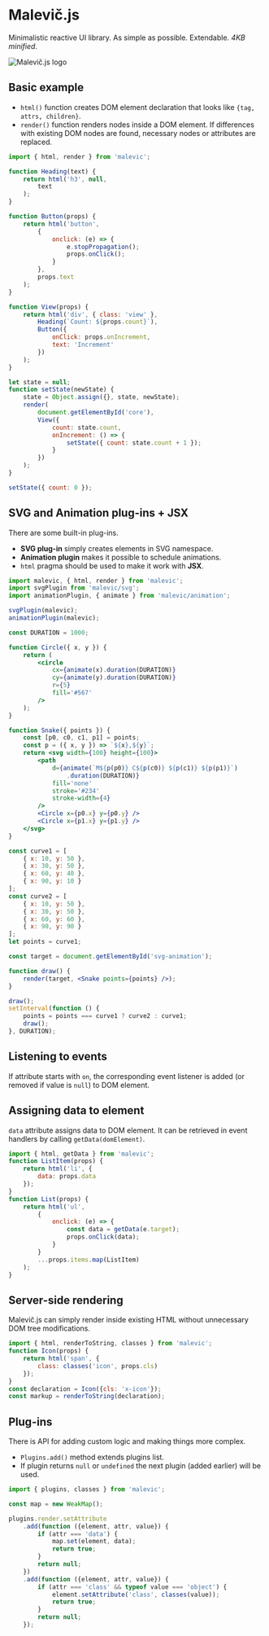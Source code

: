 # Malevič.js

Minimalistic reactive UI library.
As simple as possible.
Extendable.
*4KB minified*.

![Malevič.js logo](examples/malevic-js.svg)

## Basic example

- `html()` function creates DOM element declaration that looks like `{tag, attrs, children}`.
- `render()` function renders nodes inside a DOM element.
If differences with existing DOM nodes are found,
necessary nodes or attributes are replaced.

```javascript
import { html, render } from 'malevic';

function Heading(text) {
    return html('h3', null,
        text
    );
}

function Button(props) {
    return html('button',
        {
            onclick: (e) => {
                e.stopPropagation();
                props.onClick();
            }
        },
        props.text
    );
}

function View(props) {
    return html('div', { class: 'view' },
        Heading(`Count: ${props.count}`),
        Button({
            onClick: props.onIncrement,
            text: 'Increment'
        })
    );
}

let state = null;
function setState(newState) {
    state = Object.assign({}, state, newState);
    render(
        document.getElementById('core'),
        View({
            count: state.count,
            onIncrement: () => {
                setState({ count: state.count + 1 });
            }
        })
    );
}

setState({ count: 0 });
```

## SVG and Animation plug-ins + JSX

There are some built-in plug-ins.
- **SVG plug-in** simply creates elements in SVG namespace.
- **Animation plugin** makes it possible to schedule animations.
- `html` pragma should be used to make it work with **JSX**.

```jsx
import malevic, { html, render } from 'malevic';
import svgPlugin from 'malevic/svg';
import animationPlugin, { animate } from 'malevic/animation';

svgPlugin(malevic);
animationPlugin(malevic);

const DURATION = 1000;

function Circle({ x, y }) {
    return (
        <circle
            cx={animate(x).duration(DURATION)}
            cy={animate(y).duration(DURATION)}
            r={5}
            fill='#567'
        />
    );
}

function Snake({ points }) {
    const [p0, c0, c1, p1] = points;
    const p = ({ x, y }) => `${x},${y}`;
    return <svg width={100} height={100}>
        <path
            d={animate(`M${p(p0)} C${p(c0)} ${p(c1)} ${p(p1)}`)
                .duration(DURATION)}
            fill='none'
            stroke='#234'
            stroke-width={4}
        />
        <Circle x={p0.x} y={p0.y} />
        <Circle x={p1.x} y={p1.y} />
    </svg>
}

const curve1 = [
    { x: 10, y: 50 },
    { x: 30, y: 50 },
    { x: 60, y: 40 },
    { x: 90, y: 10 }
];
const curve2 = [
    { x: 10, y: 50 },
    { x: 30, y: 50 },
    { x: 60, y: 60 },
    { x: 90, y: 90 }
];
let points = curve1;

const target = document.getElementById('svg-animation');

function draw() {
    render(target, <Snake points={points} />);
}

draw();
setInterval(function () {
    points = points === curve1 ? curve2 : curve1;
    draw();
}, DURATION);
```

## Listening to events

If attribute starts with `on`,
the corresponding event listener is added
(or removed if value is `null`) to DOM element.

## Assigning data to element

`data` attribute assigns data to DOM element.
It can be retrieved in event handlers by calling `getData(domElement)`.

```javascript
import { html, getData } from 'malevic';
function ListItem(props) {
    return html('li', {
        data: props.data
    });
}
function List(props) {
    return html('ul',
        {
            onclick: (e) => {
                const data = getData(e.target);
                props.onClick(data);
            }
        }
        ...props.items.map(ListItem)
    );
}
```

## Server-side rendering

Malevič.js can simply render inside existing HTML
without unnecessary DOM tree modifications.

```javascript
import { html, renderToString, classes } from 'malevic';
function Icon(props) {
    return html('span', {
        class: classes('icon', props.cls)
    });
}
const declaration = Icon({cls: 'x-icon'});
const markup = renderToString(declaration);
```

## Plug-ins

There is API for adding custom logic
and making things more complex.
- `Plugins.add()` method extends plugins list.
- If plugin returns `null` or `undefined` the next plugin (added earlier) will be used.

```javascript
import { plugins, classes } from 'malevic';

const map = new WeakMap();

plugins.render.setAttribute
    .add(function ({element, attr, value}) {
        if (attr === 'data') {
            map.set(element, data);
            return true;
        }
        return null;
    })
    .add(function ({element, attr, value}) {
        if (attr === 'class' && typeof value === 'object') {
            element.setAttribute('class', classes(value));
            return true;
        }
        return null;
    });
```
